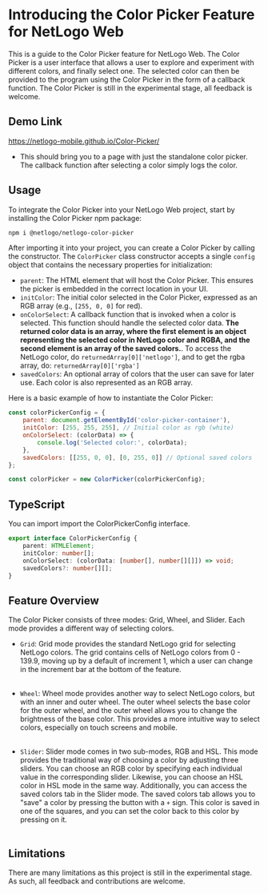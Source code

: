 # Introducing the Color Picker Feature for NetLogo Web

This is a guide to the Color Picker feature for NetLogo Web. The Color Picker is a user interface that allows a user to explore and experiment with different colors, and finally select one. The selected color can then be provided to the program using the Color Picker in the form of a callback function. The Color Picker is still in the experimental stage, all feedback is welcome.

## Demo Link
https://netlogo-mobile.github.io/Color-Picker/
- This should bring you to a page with just the standalone color picker. The callback function after selecting a color simply logs the color.

## Usage

To integrate the Color Picker into your NetLogo Web project, start by installing the Color Picker npm package:

```bash
npm i @netlogo/netlogo-color-picker
```

After importing it into your project, you can create a Color Picker by calling the constructor. The `ColorPicker` class constructor accepts a single `config` object that contains the necessary properties for initialization:

- `parent`: The HTML element that will host the Color Picker. This ensures the picker is embedded in the correct location in your UI.
- `initColor`: The initial color selected in the Color Picker, expressed as an RGB array (e.g., `[255, 0, 0]` for red).
- `onColorSelect`: A callback function that is invoked when a color is selected. This function should handle the selected color data. **The returned color data is an array, where the first element is an object representing the selected color in NetLogo color and RGBA, and the second element is an array of the saved colors.**. To access the NetLogo color, do `returnedArray[0]['netlogo']`, and to get the rgba array, do: `returnedArray[0]['rgba']`
- `savedColors`: An optional array of colors that the user can save for later use. Each color is also represented as an RGB array.

Here is a basic example of how to instantiate the Color Picker:

```javascript
const colorPickerConfig = {
    parent: document.getElementById('color-picker-container'),
    initColor: [255, 255, 255], // Initial color as rgb (white)
    onColorSelect: (colorData) => {
        console.log('Selected color:', colorData);
    },
    savedColors: [[255, 0, 0], [0, 255, 0]] // Optional saved colors
};

const colorPicker = new ColorPicker(colorPickerConfig);
```

## TypeScript 
You can import import the ColorPickerConfig interface. 
```typescript
export interface ColorPickerConfig {
    parent: HTMLElement;
    initColor: number[];
    onColorSelect: (colorData: [number[], number[][]]) => void;
    savedColors?: number[][];
}
```

## Feature Overview

The Color Picker consists of three modes: Grid, Wheel, and Slider. Each mode provides a different way of selecting colors.

- `Grid`: Grid mode provides the standard NetLogo grid for selecting NetLogo colors. The grid contains cells of NetLogo colors from 0 - 139.9, moving up by a default of increment 1, which a user can change in the increment bar at the bottom of the feature.
<br></br>
- `Wheel`: Wheel mode provides another way to select NetLogo colors, but with an inner and outer wheel. The outer wheel selects the base color for the outer wheel, and the outer wheel allows you to change the brightness of the base color. This provides a more intuitive way to select colors, especially on touch screens and mobile.
<br></br>

- `Slider`: Slider mode comes in two sub-modes, RGB and HSL. This mode provides the traditional way of choosing a color by adjusting three sliders. You can choose an RGB color by specifying each individual value in the corresponding slider. Likewise, you can choose an HSL color in HSL mode in the same way. Additionally, you can access the saved colors tab in the Slider mode. The saved colors tab allows you to "save" a color by pressing the button with a `+` sign. This color is saved in one of the squares, and you can set the color back to this color by pressing on it.
<br></br>


## Limitations

There are many limitations as this project is still in the experimental stage. As such, all feedback and contributions are welcome.


